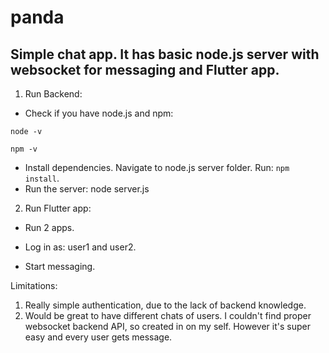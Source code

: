 # panda
## Simple chat app. It has basic node.js server with websocket for messaging and Flutter app.
1. Run Backend:
- Check if you have node.js and npm:
```
node -v

npm -v
```
- Install dependencies. Navigate to node.js server folder. Run: ```npm install```.
- Run the server: node server.js

2. Run Flutter app:

- Run 2 apps.

- Log in as: user1 and user2.

- Start messaging.


Limitations:
1. Really simple authentication, due to the lack of backend knowledge.
2. Would be great to have different chats of users. I couldn't find proper websocket backend API, so created in on my self. However it's super easy and every user gets message.

